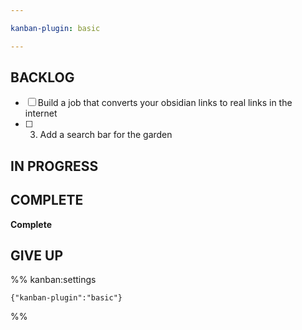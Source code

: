 ```yaml
---

kanban-plugin: basic

---
```


## BACKLOG

- [ ] Build a job that converts your obsidian links to real links in the internet
- [ ] 3. Add a search bar for the garden


## IN PROGRESS



## COMPLETE

**Complete**


## GIVE UP





%% kanban:settings
```
{"kanban-plugin":"basic"}
```
%%